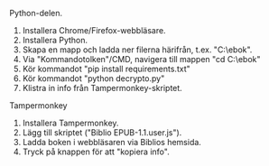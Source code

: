 Python-delen.
1) Installera Chrome/Firefox-webbläsare.
2) Installera Python.
3) Skapa en mapp och ladda ner filerna härifrån, t.ex. "C:\ebok".
4) Via "Kommandotolken"/CMD, navigera till mappen "cd C:\ebok"
5) Kör kommandot "pip install requirements.txt"
6) Kör kommandot "python decrypto.py"
7) Klistra in info från Tampermonkey-skriptet.

Tampermonkey
1) Installera Tampermonkey.
2) Lägg till skriptet ("Biblio EPUB-1.1.user.js").
3) Ladda boken i webbläsaren via Biblios hemsida.
4) Tryck på knappen för att "kopiera info".
